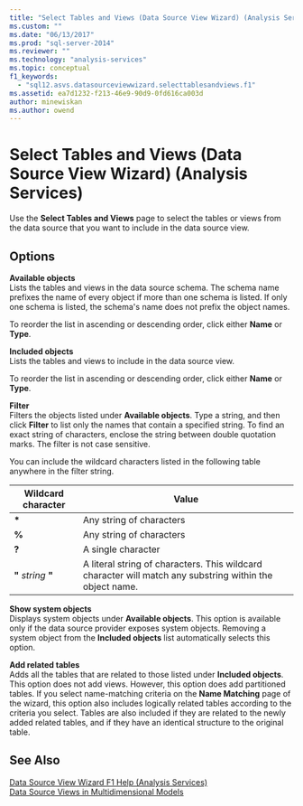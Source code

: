 ```yaml
---
title: "Select Tables and Views (Data Source View Wizard) (Analysis Services) | Microsoft Docs"
ms.custom: ""
ms.date: "06/13/2017"
ms.prod: "sql-server-2014"
ms.reviewer: ""
ms.technology: "analysis-services"
ms.topic: conceptual
f1_keywords: 
  - "sql12.asvs.datasourceviewwizard.selecttablesandviews.f1"
ms.assetid: ea7d1232-f213-46e9-90d9-0fd616ca003d
author: minewiskan
ms.author: owend
---
```

# Select Tables and Views (Data Source View Wizard) (Analysis Services)
  Use the **Select Tables and Views** page to select the tables or views from the data source that you want to include in the data source view.  
  
## Options  
 **Available objects**  
 Lists the tables and views in the data source schema. The schema name prefixes the name of every object if more than one schema is listed. If only one schema is listed, the schema's name does not prefix the object names.  
  
 To reorder the list in ascending or descending order, click either **Name** or **Type**.  
  
 **Included objects**  
 Lists the tables and views to include in the data source view.  
  
 To reorder the list in ascending or descending order, click either **Name** or **Type**.  
  
 **Filter**  
 Filters the objects listed under **Available objects**. Type a string, and then click **Filter** to list only the names that contain a specified string. To find an exact string of characters, enclose the string between double quotation marks. The filter is not case sensitive.  
  
 You can include the wildcard characters listed in the following table anywhere in the filter string.  
  
|Wildcard character|Value|  
|------------------------|-----------|  
|**\***|Any string of characters|  
|**%**|Any string of characters|  
|**?**|A single character|  
|**"** *string* **"**|A literal string of characters. This wildcard character will match any substring within the object name.|  
  
 **Show system objects**  
 Displays system objects under **Available objects**. This option is available only if the data source provider exposes system objects. Removing a system object from the **Included objects** list automatically selects this option.  
  
 **Add related tables**  
 Adds all the tables that are related to those listed under **Included objects**. This option does not add views. However, this option does add partitioned tables. If you select name-matching criteria on the **Name Matching** page of the wizard, this option also includes logically related tables according to the criteria you select. Tables are also included if they are related to the newly added related tables, and if they have an identical structure to the original table.  
  
## See Also  
 [Data Source View Wizard F1 Help &#40;Analysis Services&#41;](data-source-view-wizard-f1-help-analysis-services.md)   
 [Data Source Views in Multidimensional Models](multidimensional-models/data-source-views-in-multidimensional-models.md)  
  
  
